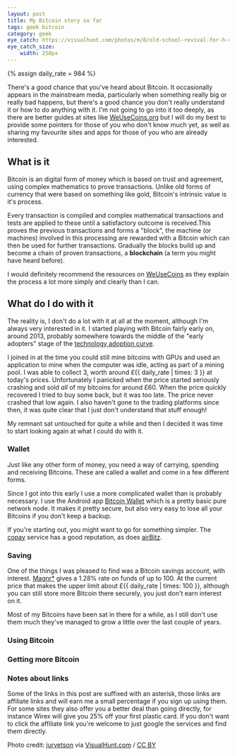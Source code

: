 ```yaml
---
layout: post
title: My Bitcoin story so far
tags: geek bitcoin
category: geek
eye_catch: https://visualhunt.com/photos/m/8/old-school-revival-for-h-r-block-its-tax-time-miners.jpg
eye_catch_size:
    width: 250px
---
```


{% assign daily_rate = 984 %}

There's a good chance that you've heard about Bitcoin. It occasionally appears in the mainstream media, particularly when something really big or really bad happens, but there's a good chance you don't really understand it or how to do anything with it. I'm not going to go into it too deeply, as there are better guides at sites like [WeUseCoins.org][1] but I will do my best to provide some pointers for those of you who don't know much yet, as well as sharing my favourite sites and apps for those of you who are already interested.

<!--more-->

## What is it

Bitcoin is an digital form of money which is based on trust and agreement, using complex mathematics to prove transactions. Unlike old forms of currency that were based on something like gold, Bitcoin's intrinsic value is it's process.

Every transaction is compiled and complex mathematical transactions and tests are applied to these until a satisfactory outcome is received.This proves the previous transactions and forms a "block", the machine (or machines) involved in this processing are rewarded with a Bitcoin which can then be used for further transactions. Gradually the blocks build up and become a chain of proven transactions, a **blockchain** (a term you might have heard before).

I would definitely recommend the resources on [WeUseCoins][1] as they explain the process a lot more simply and clearly than I can.

## What do I do with it

The reality is, I don't do a lot with it at all at the moment, although I'm always very interested in it. I started playing with Bitcoin fairly early on, around 2013, probably somewhere towards the middle of the "early adopters" stage of the [technology adoption curve](http://lmgtfy.com/?q=technology+adoption+curve).

I joined in at the time you could still mine bitcoins with GPUs and used an application to mine when the computer was idle, acting as part of a mining pool. I was able to collect <i class="fa fa-btc" aria-hidden="true"></i>3, worth around £{{ daily_rate | times: 3 }} at today's prices. Unfortunately I panicked when the price started seriously crashing and sold *all* of my bitcoins for around £60. When the price quickly recovered I tried to buy some back, but it was too late. The price never crashed that low again. I also haven't gone to the trading platforms since then, it was quite clear that I just don't understand that stuff enough!

My remnant sat untouched for quite a while and then I decided it was time to start looking again at what I could do with it.

### Wallet

Just like any other form of money, you need a way of carrying, spending and receiving Bitcoins. These are called a wallet and come in a few different forms.

Since I got into this early I use a more complicated wallet than is probably necessary. I use the Android app [Bitcoin Wallet](https://play.google.com/store/apps/details?id=de.schildbach.wallet) which is a pretty basic pure network node. It makes it pretty secure, but also very easy to lose all your Bitcoins if you don't keep a backup.

If you're starting out, you might want to go for something simpler. The [copay](https://copay.io/) service has a good reputation, as does [airBitz](https://airbitz.co/).

### Saving

One of the things I was pleased to find was a Bitcoin savings account, with interest. [Magnr*](https:/www.magnr.com/?r=85495) gives a 1.28% rate on funds of up to <i class="fa fa-btc" aria-hidden="true"></i>100. At the current price that makes the upper limit about £{{ daily_rate | times: 100 }}, although you can still store more Bitcoin there securely, you just don't earn interest on it.

Most of my Bitcoins have been sat in there for a while, as I still don't use them much they've managed to grow a little over the last couple of years.

### Using Bitcoin



### Getting more Bitcoin

### Notes about links

Some of the links in this post are suffixed with an asterisk, those links are affiliate links and will earn me a small percentage if you sign up using them. For some sites they also offer you a better deal than going directly, for instance Wirex will give you 25% off your first plastic card. If you don't want to click the affiliate link you're welcome to just google the services and find them directly.

Photo credit: [jurvetson](https://www.flickr.com/photos/jurvetson/13543526165/) via [VisualHunt.com](https://visualhunt.com/re/ab6492) / [CC BY](http://creativecommons.org/licenses/by/2.0/)

[1]: https://www.weusecoins.org/